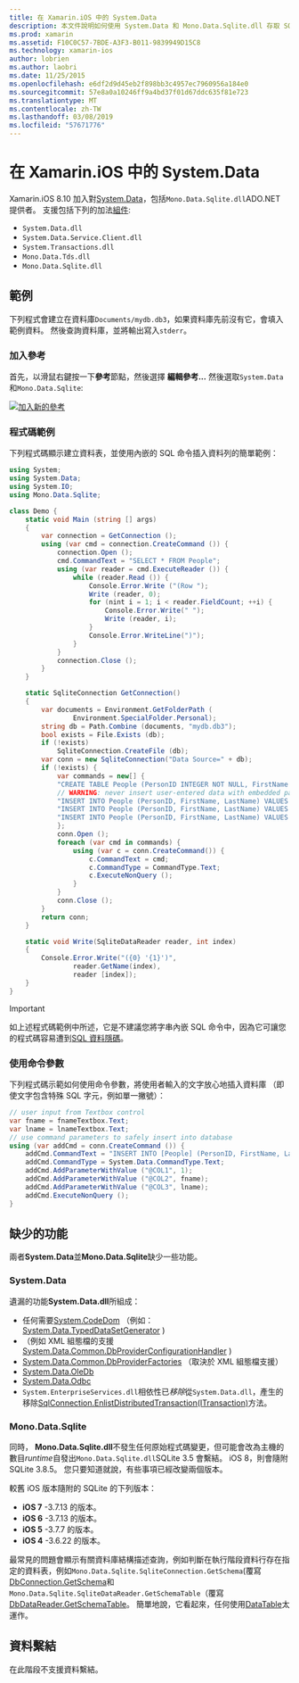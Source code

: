 ```yaml
---
title: 在 Xamarin.iOS 中的 System.Data
description: 本文件說明如何使用 System.Data 和 Mono.Data.Sqlite.dll 存取 SQLite Xamarin.iOS 應用程式中的資料。
ms.prod: xamarin
ms.assetid: F10C0C57-7BDE-A3F3-B011-9839949D15C8
ms.technology: xamarin-ios
author: lobrien
ms.author: laobri
ms.date: 11/25/2015
ms.openlocfilehash: e6df2d9d45eb2f898bb3c4957ec7960956a184e0
ms.sourcegitcommit: 57e8a0a10246ff9a4bd37f01d67ddc635f81e723
ms.translationtype: MT
ms.contentlocale: zh-TW
ms.lasthandoff: 03/08/2019
ms.locfileid: "57671776"
---
```

# <a name="systemdata-in-xamarinios"></a>在 Xamarin.iOS 中的 System.Data

Xamarin.iOS 8.10 加入對[System.Data](xref:System.Data)，包括`Mono.Data.Sqlite.dll`ADO.NET 提供者。 支援包括下列的加法[組件](~/cross-platform/internals/available-assemblies.md):

-  `System.Data.dll`
-  `System.Data.Service.Client.dll`
-  `System.Transactions.dll`
-  `Mono.Data.Tds.dll`
-  `Mono.Data.Sqlite.dll`

<a name="Example" />

## <a name="example"></a>範例

下列程式會建立在資料庫`Documents/mydb.db3`，如果資料庫先前沒有它，會填入範例資料。 然後查詢資料庫，並將輸出寫入`stderr`。

### <a name="add-references"></a>加入參考

首先，以滑鼠右鍵按一下**參考**節點，然後選擇 **編輯參考...** 然後選取`System.Data`和`Mono.Data.Sqlite`:

[![](system.data-images/edit-references-sml.png "加入新的參考")](system.data-images/edit-references.png#lightbox)

### <a name="sample-code"></a>程式碼範例

下列程式碼顯示建立資料表，並使用內嵌的 SQL 命令插入資料列的簡單範例：

```csharp
using System;
using System.Data;
using System.IO;
using Mono.Data.Sqlite;

class Demo {
    static void Main (string [] args)
    {
        var connection = GetConnection ();
        using (var cmd = connection.CreateCommand ()) {
            connection.Open ();
            cmd.CommandText = "SELECT * FROM People";
            using (var reader = cmd.ExecuteReader ()) {
                while (reader.Read ()) {
                    Console.Error.Write ("(Row ");
                    Write (reader, 0);
                    for (nint i = 1; i < reader.FieldCount; ++i) {
                        Console.Error.Write(" ");
                        Write (reader, i);
                    }
                    Console.Error.WriteLine(")");
                }
            }
            connection.Close ();
        }
    }

    static SqliteConnection GetConnection()
    {
        var documents = Environment.GetFolderPath (
                Environment.SpecialFolder.Personal);
        string db = Path.Combine (documents, "mydb.db3");
        bool exists = File.Exists (db);
        if (!exists)
            SqliteConnection.CreateFile (db);
        var conn = new SqliteConnection("Data Source=" + db);
        if (!exists) {
            var commands = new[] {
            "CREATE TABLE People (PersonID INTEGER NOT NULL, FirstName ntext, LastName ntext)",
            // WARNING: never insert user-entered data with embedded parameter values
            "INSERT INTO People (PersonID, FirstName, LastName) VALUES (1, 'First', 'Last')",
            "INSERT INTO People (PersonID, FirstName, LastName) VALUES (2, 'Dewey', 'Cheatem')",
            "INSERT INTO People (PersonID, FirstName, LastName) VALUES (3, 'And', 'How')",
            };
            conn.Open ();
            foreach (var cmd in commands) {
                using (var c = conn.CreateCommand()) {
                    c.CommandText = cmd;
                    c.CommandType = CommandType.Text;
                    c.ExecuteNonQuery ();
                }
            }
            conn.Close ();
        }
        return conn;
    }

    static void Write(SqliteDataReader reader, int index)
    {
        Console.Error.Write("({0} '{1}')",
                reader.GetName(index),
                reader [index]);
    }
}
```

> [!IMPORTANT]
> 如上述程式碼範例中所述，它是不建議您將字串內嵌 SQL 命令中，因為它可讓您的程式碼容易遭到[SQL 資料隱碼](https://en.wikipedia.org/wiki/SQL_injection)。


### <a name="using-command-parameters"></a>使用命令參數

下列程式碼示範如何使用命令參數，將使用者輸入的文字放心地插入資料庫 （即使文字包含特殊 SQL 字元，例如單一撇號）：

```csharp
// user input from Textbox control
var fname = fnameTextbox.Text;
var lname = lnameTextbox.Text;
// use command parameters to safely insert into database
using (var addCmd = conn.CreateCommand ()) {
    addCmd.CommandText = "INSERT INTO [People] (PersonID, FirstName, LastName) VALUES (@COL1, @COL2, @COL3)";
    addCmd.CommandType = System.Data.CommandType.Text;
    addCmd.AddParameterWithValue ("@COL1", 1);
    addCmd.AddParameterWithValue ("@COL2", fname);
    addCmd.AddParameterWithValue ("@COL3", lname);
    addCmd.ExecuteNonQuery ();
}
```

<a name="Missing_Functionality" />

## <a name="missing-functionality"></a>缺少的功能

兩者**System.Data**並**Mono.Data.Sqlite**缺少一些功能。

<a name="System.Data" />

### <a name="systemdata"></a>System.Data

遺漏的功能**System.Data.dll**所組成：

-  任何需要[System.CodeDom](xref:System.CodeDom) （例如： [System.Data.TypedDataSetGenerator](xref:System.Data.TypedDataSetGenerator) )
-  （例如 XML 組態檔的支援 [System.Data.Common.DbProviderConfigurationHandler](xref:System.Data.Common.DbProviderConfigurationHandler) )
-   [System.Data.Common.DbProviderFactories](xref:System.Data.Common.DbProviderFactories) （取決於 XML 組態檔支援）
-   [System.Data.OleDb](xref:System.Data.OleDb)
-   [System.Data.Odbc](xref:System.Data.Odbc)
-  `System.EnterpriseServices.dll`相依性已*移除*從`System.Data.dll`，產生的移除[SqlConnection.EnlistDistributedTransaction(ITransaction)](xref:System.Data.SqlClient.SqlConnection.EnlistDistributedTransaction*)方法。


<a name="Mono.Data.Sqlite" />

### <a name="monodatasqlite"></a>Mono.Data.Sqlite

同時， **Mono.Data.Sqlite.dll**不發生任何原始程式碼變更，但可能會改為主機的數目*runtime*自發出`Mono.Data.Sqlite.dll`SQLite 3.5 會繫結。 iOS 8，則會隨附 SQLite 3.8.5。 您只要知道就說，有些事項已經改變兩個版本。

較舊 iOS 版本隨附的 SQLite 的下列版本：

- **iOS 7** -3.7.13 的版本。
- **iOS 6** -3.7.13 的版本。
- **iOS 5** -3.7.7 的版本。
- **iOS 4** -3.6.22 的版本。

最常見的問題會顯示有關資料庫結構描述查詢，例如判斷在執行階段資料行存在指定的資料表，例如`Mono.Data.Sqlite.SqliteConnection.GetSchema`(覆寫[DbConnection.GetSchema](xref:System.Data.Common.DbConnection.GetSchema)和`Mono.Data.Sqlite.SqliteDataReader.GetSchemaTable`（覆寫[DbDataReader.GetSchemaTable](xref:System.Data.Common.DbDataReader.GetSchemaTable)。 簡單地說，它看起來，任何使用[DataTable](xref:System.Data.DataTable)太運作。

<a name="Data_Binding" />

## <a name="data-binding"></a>資料繫結

在此階段不支援資料繫結。


